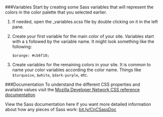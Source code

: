 ###Variables
Start by creating some Sass variables that will represent the colors in the color palette that you selected earlier.

1. If needed, open the _variables.scss file by double clicking on it in the left pane. 
    
2. Create your first variable for the main color of your site. Variables start with a `$` followed by the variable name.  It might look something like the following:
    
    ```
    $orange: #cb6f10;
    ```
    
3. Create variables for the remaining colors in your site.  It is common to name your color variables according the color name.  Things like `$turquoise`, `$white`, `$dark-purple`, etc.

###Documentation
To understand the different CSS properties and available values visit the [Mozilla Developer Network CSS reference documentation](https://developer.mozilla.org/en-US/docs/Web/CSS/Reference)

View the Sass documentation here if you want more detailed information about how any pieces of Sass work: [bit.ly/CnCSassDoc](http://bit.ly/CnCSassDoc) 
